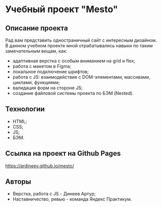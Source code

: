 # Учебный проект "Mesto"
## Описание проекта
Рад вам представить одностраничный сайт с интересным дизайном.  
В данном учебном проекте мной отрабатывались навыки по таким замечательным вещам, как:
* адаптивная верстка с особым вниманием на grid и flex;
* работа с макетом в Figma;
* локальное подключение шрифтов;
* работа с JS: взаимодействие с DOM-элементами, массивами, циклами, функциями;
* валидация форм на стороне JS;
* создание файловой системы проекта по БЭМ (Nested).  
  

## Технологии
* HTML;
* CSS;
* JS;
* БЭМ.
## Ссылка на проект на Github Pages
https://ardineev.github.io/mesto/
## Авторы
* Верстка, работа с JS - Динеев Артур;
* Наставничество, ревью - команда Яндекс Практикум.